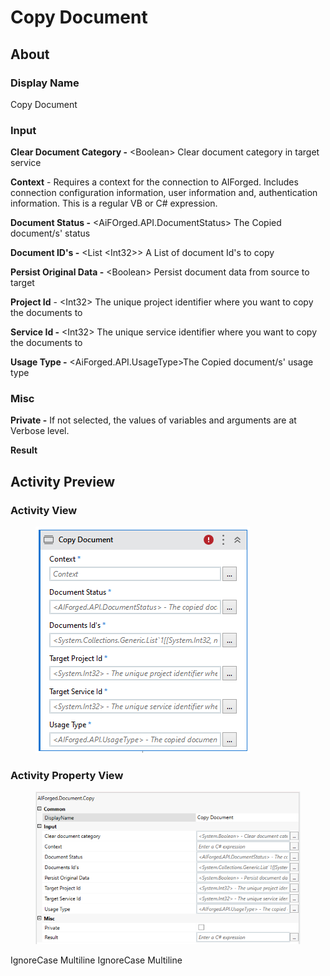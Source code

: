 # Copy Document

## About

### Display Name

Copy Document

### Input

**Clear Document Category -** \<Boolean> Clear document category in target service

**Context** - Requires a context for the connection to AIForged. Includes connection configuration information, user information and, authentication information. This is a regular VB or C# expression.

**Document Status -** \<AiFOrged.API.DocumentStatus> The Copied document/s' status

**Document ID's -** \<List \<Int32>> A List of document Id's to copy

**Persist Original Data -** \<Boolean> Persist document data from source to target

**Project Id** - \<Int32> The unique project identifier where you want to copy the documents to

**Service Id -** \<Int32> The unique service identifier where you want to copy the documents to

**Usage Type -** \<AiForged.API.UsageType>The Copied document/s' usage type

### Misc

**Private -** If not selected, the values of variables and arguments are at Verbose level.

**Result**

## Activity Preview

### Activity View

<figure><img src="../../../assets/image%20%28111%29%20%281%29.png" alt=""><figcaption></figcaption></figure>

### Activity Property View

<figure><img src="../../../assets/image%20%2843%29%20%282%29.png" alt=""><figcaption></figcaption></figure>

 IgnoreCase Multiline IgnoreCase Multiline
